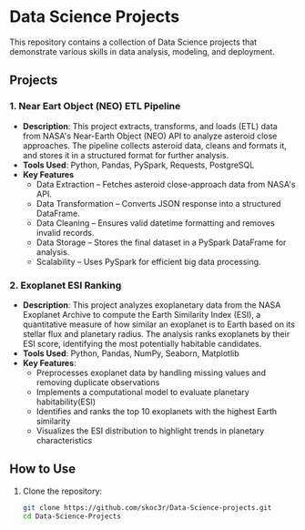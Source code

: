# Data Science Projects

This repository contains a collection of Data Science projects that demonstrate various skills in data analysis, modeling, and deployment.

## Projects

### 1. Near Eart Object (NEO) ETL Pipeline
- **Description**: This project extracts, transforms, and loads (ETL) data from NASA's Near-Earth Object (NEO) API to analyze asteroid close approaches. The pipeline collects asteroid data, cleans and formats it, 
and stores it in a structured format for further analysis.
- **Tools Used**: Python, Pandas, PySpark, Requests, PostgreSQL
- **Key Features**
  - Data Extraction – Fetches asteroid close-approach data from NASA's API.
  - Data Transformation – Converts JSON response into a structured DataFrame.
  - Data Cleaning – Ensures valid datetime formatting and removes invalid records.
  - Data Storage – Stores the final dataset in a PySpark DataFrame for analysis.
  - Scalability – Uses PySpark for efficient big data processing.
    
### 2. Exoplanet ESI Ranking
- **Description**:  This project analyzes exoplanetary data from the NASA Exoplanet Archive to compute the Earth Similarity Index (ESI), a quantitative measure of how similar an exoplanet is to Earth based on its stellar flux and planetary radius. The analysis ranks exoplanets by their ESI score, identifying the most potentially habitable candidates.
- **Tools Used**: Python, Pandas, NumPy, Seaborn, Matplotlib
- **Key Features**:
  - Preprocesses exoplanet data by handling missing values and removing duplicate observations
  - Implements a computational model to evaluate planetary habitability(ESI) 
  - Identifies and ranks the top 10 exoplanets with the highest Earth similarity
  - Visualizes the ESI distribution to highlight trends in planetary characteristics


## How to Use
1. Clone the repository:
   ```bash
   git clone https://github.com/skoc3r/Data-Science-projects.git
   cd Data-Science-Projects
